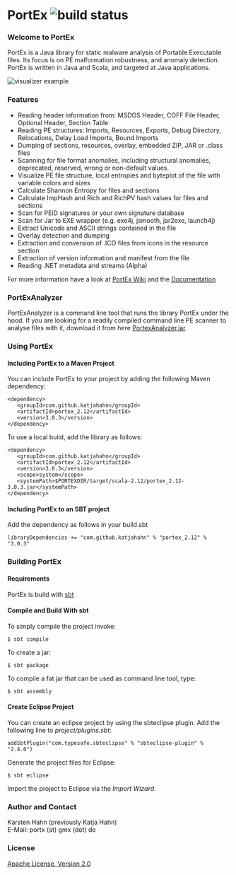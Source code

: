 PortEx ![build status](https://travis-ci.org/katjahahn/PortEx.svg?branch=master)
======

### Welcome to PortEx

PortEx is a Java library for static malware analysis of Portable Executable files. Its focus is on PE malformation robustness, and anomaly detection. 
PortEx is written in Java and Scala, and targeted at Java applications.  

![visualizer example](http://i.imgur.com/7NBze4O.png)

### Features

* Reading header information from: MSDOS Header, COFF File Header, Optional Header, Section Table
* Reading PE structures: Imports, Resources, Exports, Debug Directory, Relocations, Delay Load Imports, Bound Imports
* Dumping of sections, resources, overlay, embedded ZIP, JAR or .class files
* Scanning for file format anomalies, including structural anomalies, deprecated, reserved, wrong or non-default values.
* Visualize PE file structure, local entropies and byteplot of the file with variable colors and sizes
* Calculate Shannon Entropy for files and sections
* Calculate ImpHash and Rich and RichPV hash values for files and sections
* Scan for PEiD signatures or your own signature database
* Scan for Jar to EXE wrapper (e.g. exe4j, jsmooth, jar2exe, launch4j)
* Extract Unicode and ASCII strings contained in the file
* Overlay detection and dumping
* Extraction and conversion of .ICO files from icons in the resource section
* Extraction of version information and manifest from the file
* Reading .NET metadata and streams (Alpha)

For more information have a look at [PortEx Wiki](https://github.com/katjahahn/PortEx/wiki) and the [Documentation](http://katjahahn.github.io/PortEx/javadocs/)

### PortExAnalyzer

PortExAnalyzer is a command line tool that runs the library PortEx under the hood. If you are looking for a readily compiled command line PE scanner to analyse files with it, download it from here [PortexAnalyzer.jar](https://github.com/katjahahn/PortEx/raw/master/progs/PortexAnalyzer.jar)

### Using PortEx

#### Including PortEx to a Maven Project

You can include PortEx to your project by adding the following Maven dependency:

```
<dependency>
   <groupId>com.github.katjahahn</groupId>
   <artifactId>portex_2.12</artifactId>
   <version>3.0.3</version>
</dependency> 
```

To use a local build, add the library as follows:

```
<dependency>
   <groupId>com.github.katjahahn</groupId>
   <artifactId>portex_2.12</artifactId>
   <version>3.0.3</version>
   <scope>system</scope>
   <systemPath>$PORTEXDIR/target/scala-2.12/portex_2.12-3.0.3.jar</systemPath>
</dependency> 
```

#### Including PortEx to an SBT project

Add the dependency as follows in your build.sbt

```
libraryDependencies += "com.github.katjahahn" % "portex_2.12" % "3.0.3"
```

### Building PortEx

#### Requirements

PortEx is build with [sbt](http://www.scala-sbt.org)  

#### Compile and Build With sbt

To simply compile the project invoke:

```
$ sbt compile
```

To create a jar: 

```
$ sbt package
```

To compile a fat jar that can be used as command line tool, type:

```
$ sbt assembly
```

#### Create Eclipse Project

You can create an eclipse project by using the sbteclipse plugin.
Add the following line to *project/plugins.sbt*:

```
addSbtPlugin("com.typesafe.sbteclipse" % "sbteclipse-plugin" % "2.4.0")
```

Generate the project files for Eclipse:

```
$ sbt eclipse
```

Import the project to Eclipse via the *Import Wizard*.

### Author and Contact
Karsten Hahn (previously Katja Hahn)  
E-Mail: portx (at) gmx (dot) de

### License
[Apache License, Version 2.0](https://github.com/katjahahn/PortEx/blob/master/LICENSE)
